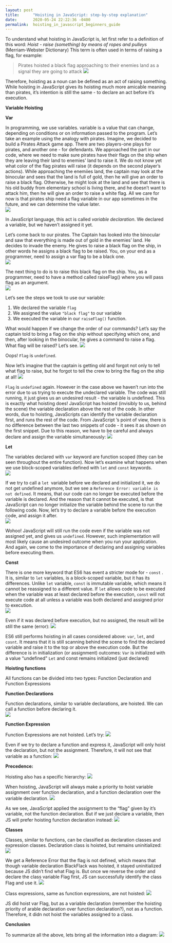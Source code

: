 ```yaml
---
layout: post
title:      "Hoisting in JavaScript: step-by-step explanation"
date:       2020-05-24 22:22:36 -0400
permalink:  hoisting_in_javascript_beginners_guide
---
```



To understand what hoisting in JavaScript is, let first refer to a definition of this word:
*Hoist - raise (something) by means of ropes and pulleys* (Merriam-Webster Dictionary)
This term is often used in terms of raising a flag, for example:
> Pirates hoisted a black flag approaching to their enemies land as a signal they are going to attack
![](http://25.media.tumblr.com/28ba63e1c73b4d4820942c2ab8b611af/tumblr_mib3kwCeub1s0mb6co1_500.gif)

Therefore, hoisting as a noun can be defined as an act of raising something. While hoisting in JavaScript gives its hoisting much more amicable meaning than pirates, it’s intention is still the same - to declare an act before it’s execution.

**<p>Variable Hoisting</p>**
**<p>Var</p>**
In programming, we use variables. variable is a value that can change, depending on conditions or on information passed to the program. Let’s take an example using the analogy with pirates. 
Imagine, we decided to build a Pirates Attack game app. There are two players-one plays for pirates, and another one - for defendants. We approached the part in our code, where we need to make sure pirates have their flags on the ship when they are leaving their land to enemies' land to raise it. We do not know yet what color of the flag pirates will raise (it depends on the second player’s actions). While approaching the enemiies land, the captain may look at the binocular and sees that the land is full of gold, then he will give an order to raise a black flag. Otherwise, he might look at the land and see that there is his old buddy from elementary school is living there, and he doesn’t want to attack him, then he will give an order to raise a white flag. All we care for now is that pirates ship need a flag variable in our app sometimes in the future, and we can determine the value later.  
![](https://a.radikal.ru/a04/2005/c3/dbd308015243.png)

In JavaScript language, this act is called *variable declaration*. We declared a variable, but we haven’t assigned it yet. 

Let’s come back to our pirates. The Captain has looked into the binocular and saw that everything is made out of gold in the enemies’ land. He decides to invade the enemy. He gives to raise a black flag on the ship, in other words he assigns a black flag to be raised. You, on your end as a programmer, need to assign a var flag to be a black one.  
![](https://c.radikal.ru/c21/2005/68/0c777ec11afe.png)

The next thing to do is to raise this black flag on the ship. You, as a programmer, need to have a method called raiseFlag() where you will pass flag as an argument.  
![](https://c.radikal.ru/c06/2005/ad/d64a9c682e05.png)

Let’s see the steps we took to use our variable:

1.  We declared the variable `flag`
2.  We assigned the value `"black flag"` to our variable 
3.  We executed the variable in our `raiseFlag()` function.

What would happen if we change the order of our commands? Let’s say the captain told to bring a flag on the ship without specifying which one, and then, after looking in the binocular, he gives a command to raise a flag. What flag will be raised? Let’s see.
![](https://b.radikal.ru/b00/2005/c6/2cdc6700ce0d.png)
 
Oops! `Flag` is `undefined`.

Now let’s imagine that the captain is getting old and forgot not only to tell what flag to raise, but he forgot to tell the crew to bring the flag on the ship at all! 
![](https://c.radikal.ru/c16/2005/74/d00713e55acc.png)

`Flag` is `undefined` again. However in the case above we haven’t run into the error due to us trying to execute the undeclared variable. The code was still running, it just gives us an undesired result - the variable is undefined. This is exactly what hoisting does! JavaScript has hoisted (invisibly to us, behind the scene) the variable declaration above the rest of the code. In other words, due to hoisting, JavaScripts can identify the variable declaration first, and runs the rest of the code. From JavaScript ’s point of view, there is no difference between the last two snippets of code -  it sees it as shown on the first snippet. 
Due to this reason, we have to be careful and always declare and assign the variable simultaneously: 
![](https://a.radikal.ru/a22/2005/a3/47f2833eb2f6.png)

**<p>Let </p>**
The variables declared with `var` keyword are function scoped (they can be seen throughout the entire function). Now let’s examine what happens when we use block-scoped variables defined with `let` and `const` keywords.  
![](http://a.radikal.ru/a15/2005/25/44f4b998d22f.png)

If we try to call a `let `variable before we declared and initialized it, we do not get undefined anymore, but we see a `Reference Error: variable is not defined`. It means, that our code can no longer be executed before the variable is declared. And the reason that it cannot be executed, is that JavaScript can no longer initialize the variable behind the scene to run the following code.
Now, let’s try to declare a variable before the execution code, and assign it after.  
![](http://d.radikal.ru/d11/2005/da/cdb560a9a439.png)

Wohoo! JavaScript will still run the code even if the variable was not assigned yet, and gives us `undefined`. However, such implementation will most likely cause an undesired outcome when you run your application. And again, we come to the importance of declaring and assigning variables before executing them.

**<p>Const</p>**
There is one more keyword that ES6 has event a stricter mode for - `const` . It is, similar to `let` variables, is a block-scoped variable, but it has its differences. Unlike `let` variable, `const` is immutable variable, which means it cannot be reassigned to a different value. If `let` allows code to be executed when the variable was at least declared before the execution, `const` will not execute code at all unless a variable was both declared and assigned prior to execution.  
![](http://c.radikal.ru/c34/2005/16/1c34e835175a.png)

Even if it was declared before execution, but no assigned, the result will be still the same (error): 
![](http://a.radikal.ru/a22/2005/6f/583f09815afe.png)

ES6 still performs hoisting in all cases considered above: `var`, `let`, and `cosnt`. It means that it is still scanning behind the scene to find the declared variable and raise it to the top or above the execution code. But the difference is in initialization (or assignment) outcomes: 
`Var` is initialized with a value “undefined"
`Let` and const remains initialized (just declared)

**<p>Hoisting functions</p>**
All functions can be divided into two types: Function Declaration and Function Expressions

**<p>Function Declarations</p>**
Function declarations, similar to variable declarations, are hoisted. We can call a function before declaring it.  
![](http://a.radikal.ru/a19/2005/7f/00fd271addbe.png)

**<p>Function Expression </p>**
Function Expressions are not hoisted. Let’s try:
![](http://b.radikal.ru/b35/2005/95/5aec50f237a6.png)
 
Even if we try to declare a function and express it, JavaScript will only hoist the declaration, but not the assignment. Therefore, it will not see that variable as a function:
![](http://c.radikal.ru/c30/2005/e6/ac220c0de162.png)

**<p>Precedence:</p>**
Hoisting also has a specific hierarchy:
![](http://c.radikal.ru/c22/2005/e3/d153f5b47112.jpg)

When hoisting, JavaScript will always make a priority to hoist variable assignment over function declaration, and a function declaration over the variable declaration.
![](http://d.radikal.ru/d08/2005/e1/b9ccc28cd962.png)

As we see, JavaScript applied the assignment to the “flag” given by it’s variable, not the function declaration. But if we just declare a variable, then JS will prefer hoisting function declaration instead:
![](http://d.radikal.ru/d40/2005/60/a2b2c57be869.png)

**<p>Classes</p>**
Classes, similar to functions, can be classified as declaration classes and expression classes. 
Declaration class is hoisted, but remains uninitialized:
![](http://c.radikal.ru/c10/2005/d1/b61defe91065.png)
 
We get a Reference Error that the flag is not defined, which means that though variable declaration BlackFlack was hoisted, it stayed uninitialized because JS didn’t find what Flag is. But once we reverse the order and declare the class variable Flag first, JS can successfully identify the class Flag and use it.
![](http://a.radikal.ru/a20/2005/31/5617363dba78.png)

Class expressions, same as function expressions, are not hoisted:
![](http://a.radikal.ru/a43/2005/70/205833707f31.png)

JS did hoist var Flag, but as a variable declaration (remember the hoisting priority of arable declaration over function declaration?), not as a function. Therefore, it didn not hoist the variables assigned to a class.

**<p>Conclusion</p>**
To summarize all the above, lets bring all the information into a diagram:
![](http://c.radikal.ru/c14/2005/f2/b1e39176ce13.jpg)
